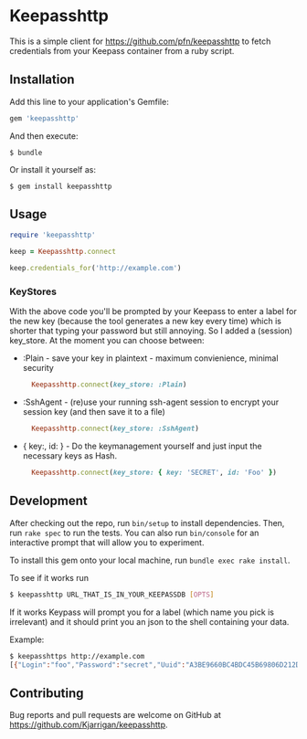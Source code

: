 # Keepasshttp

This is a simple client for https://github.com/pfn/keepasshttp to fetch credentials from your Keepass container from a ruby script.

## Installation

Add this line to your application's Gemfile:

```ruby
gem 'keepasshttp'
```

And then execute:

    $ bundle

Or install it yourself as:

    $ gem install keepasshttp

## Usage

```ruby
require 'keepasshttp'

keep = Keepasshttp.connect

keep.credentials_for('http://example.com')
```

### KeyStores

With the above code you'll be prompted by your Keepass to enter a label for the new key (because the tool generates a new key every time)
which is shorter that typing your password but still annoying. So I added a (session) key_store. At the moment you can choose between:

  * :Plain - save your key in plaintext - maximum convienience, minimal security
    ```ruby
      Keepasshttp.connect(key_store: :Plain)
    ```
  * :SshAgent - (re)use your running ssh-agent session to encrypt your session key (and then save it to a file)
    ```ruby
      Keepasshttp.connect(key_store: :SshAgent)
    ```
  * { key:, id: } - Do the keymanagement yourself and just input the necessary keys as Hash.
    ```ruby
      Keepasshttp.connect(key_store: { key: 'SECRET', id: 'Foo' })
    ```

## Development

After checking out the repo, run `bin/setup` to install dependencies. Then, run `rake spec` to run the tests. You can also run `bin/console` for an interactive prompt that will allow you to experiment.

To install this gem onto your local machine, run `bundle exec rake install`.

To see if it works run

```bash
$ keepasshttp URL_THAT_IS_IN_YOUR_KEEPASSDB [OPTS]
```

If it works Keypass will prompt you for a label (which name you pick is irrelevant) and it should print you an json to the shell containing your data.

Example:

```bash
$ keepasshttps http://example.com
[{"Login":"foo","Password":"secret","Uuid":"A3BE9660BC4BDC45B69806D212D933B4","Name":"example.com"}]
```

## Contributing

Bug reports and pull requests are welcome on GitHub at https://github.com/Kjarrigan/keepasshttp.
